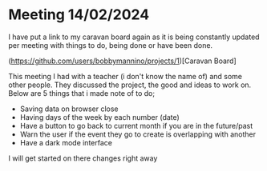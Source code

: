 # Meeting 14/02/2024

I have put a link to my caravan board again as it is being constantly updated per meeting with things to do, being done or have been done.

(https://github.com/users/bobbymannino/projects/1)[Caravan Board]

This meeting I had with a teacher (i don't know the name of) and some other people. They discussed the project, the good and ideas to work on. Below are 5 things that i made note of to do;

-   Saving data on browser close
-   Having days of the week by each number (date)
-   Have a button to go back to current month if you are in the future/past
-   Warn the user if the event they go to create is overlapping with another
-   Have a dark mode interface

I will get started on there changes right away
